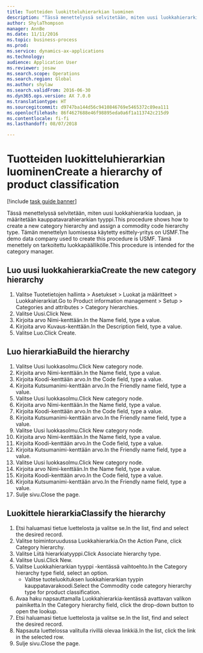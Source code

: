 ```yaml
--- 
title: Tuotteiden luokitteluhierarkian luominen
description: "Tässä menettelyssä selvitetään, miten uusi luokkahierarkia luodaan, ja määritetään kauppatavarahierarkian tyyppi."
author: ShylaThompson
manager: AnnBe
ms.date: 11/11/2016
ms.topic: business-process
ms.prod: 
ms.service: dynamics-ax-applications
ms.technology: 
audience: Application User
ms.reviewer: josaw
ms.search.scope: Operations
ms.search.region: Global
ms.author: shylaw
ms.search.validFrom: 2016-06-30
ms.dyn365.ops.version: AX 7.0.0
ms.translationtype: HT
ms.sourcegitcommit: d9747ba144d56c9410846769e5465372c89ea111
ms.openlocfilehash: 86f4627688e46f98895eda0a6f1a113742c215d9
ms.contentlocale: fi-fi
ms.lasthandoff: 08/07/2018

---
```

# <a name="create-a-hierarchy-of-product-classification"></a><span data-ttu-id="23c1b-103">Tuotteiden luokitteluhierarkian luominen</span><span class="sxs-lookup"><span data-stu-id="23c1b-103">Create a hierarchy of product classification</span></span>

[!include [task guide banner](../../includes/task-guide-banner.md)]

<span data-ttu-id="23c1b-104">Tässä menettelyssä selvitetään, miten uusi luokkahierarkia luodaan, ja määritetään kauppatavarahierarkian tyyppi.</span><span class="sxs-lookup"><span data-stu-id="23c1b-104">This procedure shows how to create a new category hierarchy and assign a commodity code hierarchy type.</span></span> <span data-ttu-id="23c1b-105">Tämän menettelyn luomisessa käytetty esittely-yritys on USMF.</span><span class="sxs-lookup"><span data-stu-id="23c1b-105">The demo data company used to create this procedure is USMF.</span></span> <span data-ttu-id="23c1b-106">Tämä menettely on tarkoitettu luokkapäällikölle.</span><span class="sxs-lookup"><span data-stu-id="23c1b-106">This procedure is intended for the category manager.</span></span>


## <a name="create-the-new-category-hierarchy"></a><span data-ttu-id="23c1b-107">Luo uusi luokkahierarkia</span><span class="sxs-lookup"><span data-stu-id="23c1b-107">Create the new category hierarchy</span></span>
1. <span data-ttu-id="23c1b-108">Valitse Tuotetietojen hallinta > Asetukset > Luokat ja määritteet > Luokkahierarkiat.</span><span class="sxs-lookup"><span data-stu-id="23c1b-108">Go to Product information management > Setup > Categories and attributes > Category hierarchies.</span></span>
2. <span data-ttu-id="23c1b-109">Valitse Uusi.</span><span class="sxs-lookup"><span data-stu-id="23c1b-109">Click New.</span></span>
3. <span data-ttu-id="23c1b-110">Kirjoita arvo Nimi-kenttään.</span><span class="sxs-lookup"><span data-stu-id="23c1b-110">In the Name field, type a value.</span></span>
4. <span data-ttu-id="23c1b-111">Kirjoita arvo Kuvaus-kenttään.</span><span class="sxs-lookup"><span data-stu-id="23c1b-111">In the Description field, type a value.</span></span>
5. <span data-ttu-id="23c1b-112">Valitse Luo.</span><span class="sxs-lookup"><span data-stu-id="23c1b-112">Click Create.</span></span>

## <a name="build-the-hierarchy"></a><span data-ttu-id="23c1b-113">Luo hierarkia</span><span class="sxs-lookup"><span data-stu-id="23c1b-113">Build the hierarchy</span></span>
1. <span data-ttu-id="23c1b-114">Valitse Uusi luokkasolmu.</span><span class="sxs-lookup"><span data-stu-id="23c1b-114">Click New category node.</span></span>
2. <span data-ttu-id="23c1b-115">Kirjoita arvo Nimi-kenttään.</span><span class="sxs-lookup"><span data-stu-id="23c1b-115">In the Name field, type a value.</span></span>
3. <span data-ttu-id="23c1b-116">Kirjoita Koodi-kenttään arvo.</span><span class="sxs-lookup"><span data-stu-id="23c1b-116">In the Code field, type a value.</span></span>
4. <span data-ttu-id="23c1b-117">Kirjoita Kutsumanimi-kenttään arvo.</span><span class="sxs-lookup"><span data-stu-id="23c1b-117">In the Friendly name field, type a value.</span></span>
5. <span data-ttu-id="23c1b-118">Valitse Uusi luokkasolmu.</span><span class="sxs-lookup"><span data-stu-id="23c1b-118">Click New category node.</span></span>
6. <span data-ttu-id="23c1b-119">Kirjoita arvo Nimi-kenttään.</span><span class="sxs-lookup"><span data-stu-id="23c1b-119">In the Name field, type a value.</span></span>
7. <span data-ttu-id="23c1b-120">Kirjoita Koodi-kenttään arvo.</span><span class="sxs-lookup"><span data-stu-id="23c1b-120">In the Code field, type a value.</span></span>
8. <span data-ttu-id="23c1b-121">Kirjoita Kutsumanimi-kenttään arvo.</span><span class="sxs-lookup"><span data-stu-id="23c1b-121">In the Friendly name field, type a value.</span></span>
9. <span data-ttu-id="23c1b-122">Valitse Uusi luokkasolmu.</span><span class="sxs-lookup"><span data-stu-id="23c1b-122">Click New category node.</span></span>
10. <span data-ttu-id="23c1b-123">Kirjoita arvo Nimi-kenttään.</span><span class="sxs-lookup"><span data-stu-id="23c1b-123">In the Name field, type a value.</span></span>
11. <span data-ttu-id="23c1b-124">Kirjoita Koodi-kenttään arvo.</span><span class="sxs-lookup"><span data-stu-id="23c1b-124">In the Code field, type a value.</span></span>
12. <span data-ttu-id="23c1b-125">Kirjoita Kutsumanimi-kenttään arvo.</span><span class="sxs-lookup"><span data-stu-id="23c1b-125">In the Friendly name field, type a value.</span></span>
13. <span data-ttu-id="23c1b-126">Valitse Uusi luokkasolmu.</span><span class="sxs-lookup"><span data-stu-id="23c1b-126">Click New category node.</span></span>
14. <span data-ttu-id="23c1b-127">Kirjoita arvo Nimi-kenttään.</span><span class="sxs-lookup"><span data-stu-id="23c1b-127">In the Name field, type a value.</span></span>
15. <span data-ttu-id="23c1b-128">Kirjoita Koodi-kenttään arvo.</span><span class="sxs-lookup"><span data-stu-id="23c1b-128">In the Code field, type a value.</span></span>
16. <span data-ttu-id="23c1b-129">Kirjoita Kutsumanimi-kenttään arvo.</span><span class="sxs-lookup"><span data-stu-id="23c1b-129">In the Friendly name field, type a value.</span></span>
17. <span data-ttu-id="23c1b-130">Sulje sivu.</span><span class="sxs-lookup"><span data-stu-id="23c1b-130">Close the page.</span></span>

## <a name="classify-the-hierarchy"></a><span data-ttu-id="23c1b-131">Luokittele hierarkia</span><span class="sxs-lookup"><span data-stu-id="23c1b-131">Classify the hierarchy</span></span>
1. <span data-ttu-id="23c1b-132">Etsi haluamasi tietue luettelosta ja valitse se.</span><span class="sxs-lookup"><span data-stu-id="23c1b-132">In the list, find and select the desired record.</span></span>
2. <span data-ttu-id="23c1b-133">Valitse toimintoruudussa Luokkahierarkia.</span><span class="sxs-lookup"><span data-stu-id="23c1b-133">On the Action Pane, click Category hierarchy.</span></span>
3. <span data-ttu-id="23c1b-134">Valitse Liitä hierarkiatyyppi.</span><span class="sxs-lookup"><span data-stu-id="23c1b-134">Click Associate hierarchy type.</span></span>
4. <span data-ttu-id="23c1b-135">Valitse Uusi.</span><span class="sxs-lookup"><span data-stu-id="23c1b-135">Click New.</span></span>
5. <span data-ttu-id="23c1b-136">Valitse Luokkahierarkian tyyppi -kentässä vaihtoehto.</span><span class="sxs-lookup"><span data-stu-id="23c1b-136">In the Category hierarchy type field, select an option.</span></span>
    * <span data-ttu-id="23c1b-137">Valitse tuoteluokituksen luokkahierarkian tyypin kauppatavarakoodi.</span><span class="sxs-lookup"><span data-stu-id="23c1b-137">Select the Commodity code category hierarchy type for product classification.</span></span>  
6. <span data-ttu-id="23c1b-138">Avaa haku napsauttamalla Luokkahierarkia-kentässä avattavan valikon painiketta.</span><span class="sxs-lookup"><span data-stu-id="23c1b-138">In the Category hierarchy field, click the drop-down button to open the lookup.</span></span>
7. <span data-ttu-id="23c1b-139">Etsi haluamasi tietue luettelosta ja valitse se.</span><span class="sxs-lookup"><span data-stu-id="23c1b-139">In the list, find and select the desired record.</span></span>
8. <span data-ttu-id="23c1b-140">Napsauta luettelossa valitulla rivillä olevaa linkkiä.</span><span class="sxs-lookup"><span data-stu-id="23c1b-140">In the list, click the link in the selected row.</span></span>
9. <span data-ttu-id="23c1b-141">Sulje sivu.</span><span class="sxs-lookup"><span data-stu-id="23c1b-141">Close the page.</span></span>


